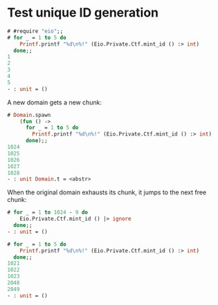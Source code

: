 # Test unique ID generation


```ocaml
# #require "eio";;
# for _ = 1 to 5 do
    Printf.printf "%d\n%!" (Eio.Private.Ctf.mint_id () :> int)
  done;;
1
2
3
4
5
- : unit = ()
```

A new domain gets a new chunk:

```ocaml
# Domain.spawn
    (fun () ->
      for _ = 1 to 5 do
        Printf.printf "%d\n%!" (Eio.Private.Ctf.mint_id () :> int)
      done);;
1024
1025
1026
1027
1028
- : unit Domain.t = <abstr>
```

When the original domain exhausts its chunk, it jumps to the next free chunk:

```ocaml
# for _ = 1 to 1024 - 9 do
    Eio.Private.Ctf.mint_id () |> ignore
  done;;
- : unit = ()

# for _ = 1 to 5 do
    Printf.printf "%d\n%!" (Eio.Private.Ctf.mint_id () :> int)
  done;;
1021
1022
1023
2048
2049
- : unit = ()
```
